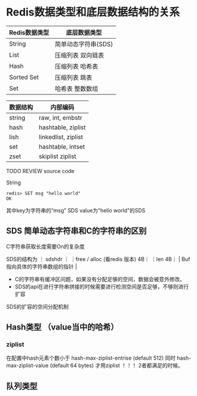 # Redis数据类型和底层数据结构的关系

| Redis数据类型 | 底层数据类型        |
| ------------- | ------------------- |
| String        | 简单动态字符串(SDS) |
| List          | 压缩列表  双向链表   |
| Hash          | 压缩列表  哈希表    |
| Sorted Set    | 压缩列表  跳表      |
| Set           | 哈希表   整数数组   |
	
	
| 数据结构 | 内部编码            |
| -------- | ------------------- |
| string   | raw, int, embstr    |
| hash     | hashtable, ziplist  |
| lish     | linkedlist, ziplist |
| set      | hashtable, intset   |
| zset      |skiplist ziplist                  |

TODO REVIEW source code

String 

```shell
redis> SET msg "hello world"
OK
```

其中key为字符串的“msg”  SDS
value为"hello world"的SDS

## SDS 简单动态字符串和C的字符串的区别
C字符串获取长度需要On的复杂度

SDS的结构为
｜ sdshdr ｜
｜free / alloc (看redis 版本)  4B｜
｜len   4B｜
| Buf   指向具体的字符串数组的指针 |

* C的字符串有缓冲区问题，如果没有分配足够的空间，数据会被意外修改。
* SDS的api在进行字符串拼接的时候需要进行检测空间是否足够，不够则进行扩容

SDS的扩容的空间分配机制

																


## Hash类型 （value当中的哈希）
### ziplist
在配置中hash元素个数小于 hash-max-ziplist-entrise (default 512)
同时 hash-max-ziplist-value (default 64 bytes)  才用ziplist ！！！ 
2者都满足的时候。


## 队列类型